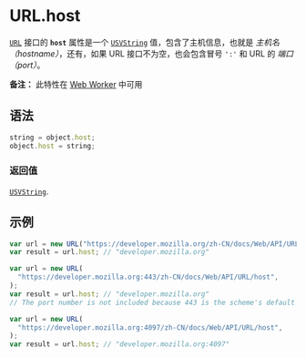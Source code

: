 # URL.host

[`URL`](https://developer.mozilla.org/zh-CN/docs/Web/API/URL) 接口的 **`host`** 属性是一个 [`USVString`](https://developer.mozilla.org/zh-CN/docs/Web/JavaScript/Reference/Global_Objects/String) 值，包含了主机信息，也就是 *主机名（hostname）*，还有，如果 URL 接口不为空，也会包含冒号 `':'` 和 URL 的 *端口（port）*。

**备注：** 此特性在 [Web Worker](https://developer.mozilla.org/zh-CN/docs/Web/API/Web_Workers_API) 中可用

## 语法

```js
string = object.host;
object.host = string;
```

### 返回值

[`USVString`](https://developer.mozilla.org/zh-CN/docs/Web/JavaScript/Reference/Global_Objects/String).

## 示例

```js
var url = new URL("https://developer.mozilla.org/zh-CN/docs/Web/API/URL/host");
var result = url.host; // "developer.mozilla.org"

var url = new URL(
  "https://developer.mozilla.org:443/zh-CN/docs/Web/API/URL/host",
);
var result = url.host; // "developer.mozilla.org"
// The port number is not included because 443 is the scheme's default port

var url = new URL(
  "https://developer.mozilla.org:4097/zh-CN/docs/Web/API/URL/host",
);
var result = url.host; // "developer.mozilla.org:4097"
```